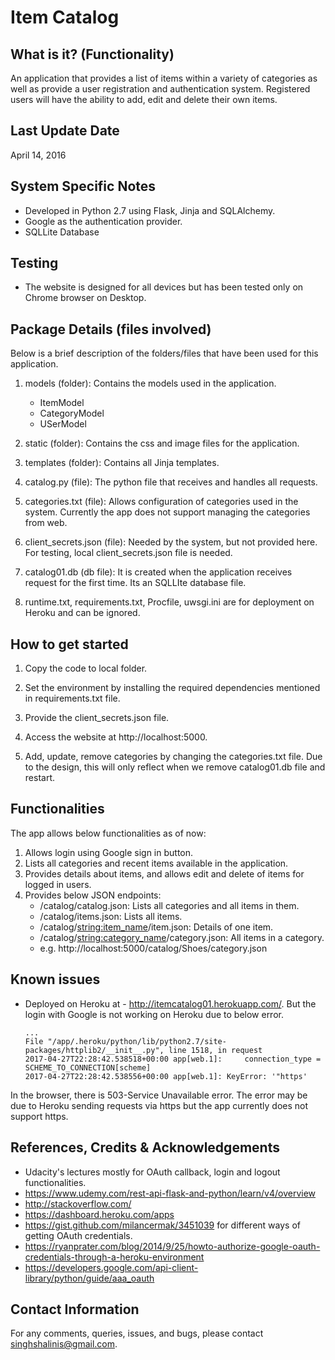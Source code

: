 Item Catalog
============

What is it? (Functionality)
---------------------------
An application that provides a list of items within a variety of categories as well as provide a user registration and authentication system. Registered users will have the ability to add, edit and delete their own items.


Last Update Date
-----------------
April 14, 2016


System Specific Notes
-----------------------
* Developed in Python 2.7 using Flask, Jinja and SQLAlchemy.
* Google as the authentication provider.
* SQLLite Database


Testing
----------
* The website is designed for all devices but has been tested only on Chrome browser on Desktop.

Package Details (files involved)
--------------------------------
Below is a brief description of the folders/files that have been used for this application.
1. models (folder): Contains the models used in the application.
    * ItemModel
    * CategoryModel
    * USerModel

2. static (folder): Contains the css and image files for the application.

3. templates (folder): Contains all Jinja templates.

4. catalog.py (file): The python file that receives and handles all requests.

5. categories.txt (file): Allows configuration of categories used in the system. Currently the app does not support managing the categories from web.

6. client_secrets.json (file): Needed by the system, but not provided here. For testing, local client_secrets.json file is needed.

7. catalog01.db (db file): It is created when the application receives request for the first time. Its an SQLLIte database file.

8. runtime.txt, requirements.txt, Procfile, uwsgi.ini are for deployment on Heroku and can be ignored.

How to get started
-------------------
1. Copy the code to local folder.

2. Set the environment by installing the required dependencies mentioned in requirements.txt file.

3. Provide the client_secrets.json file.

4. Access the website at http://localhost:5000.

5. Add, update, remove categories by changing the categories.txt file. Due to the design, this will only reflect when we remove catalog01.db file and restart.

Functionalities
---------------
The app allows below functionalities as of now:
1. Allows login using Google sign in button.
2. Lists all categories and recent items available in the application.
3. Provides details about items, and allows edit and delete of items for logged in users.
4. Provides below JSON endpoints:
    * /catalog/catalog.json: Lists all categories and all items in them.
    * /catalog/items.json: Lists all items.
    * /catalog/<string:item_name>/item.json: Details of one item.
    * /catalog/<string:category_name>/category.json: All items in a category.
    * e.g. http://localhost:5000/catalog/Shoes/category.json


Known issues
------------
* Deployed on Heroku at - http://itemcatalog01.herokuapp.com/. But the login with Google is not working on Heroku due to below error.

      ...
      File "/app/.heroku/python/lib/python2.7/site-packages/httplib2/__init__.py", line 1518, in request
      2017-04-27T22:28:42.538518+00:00 app[web.1]:     connection_type = SCHEME_TO_CONNECTION[scheme]
      2017-04-27T22:28:42.538556+00:00 app[web.1]: KeyError: '"https'


In the browser, there is 503-Service Unavailable error. The error may be due to Heroku sending requests via https but the app currently does not support https.  

References, Credits & Acknowledgements
--------------------------------------
  * Udacity's lectures mostly for OAuth callback, login and logout functionalities.
  * https://www.udemy.com/rest-api-flask-and-python/learn/v4/overview
  * http://stackoverflow.com/
  * https://dashboard.heroku.com/apps
  * https://gist.github.com/milancermak/3451039 for different ways of getting OAuth credentials.
  * https://ryanprater.com/blog/2014/9/25/howto-authorize-google-oauth-credentials-through-a-heroku-environment
  * https://developers.google.com/api-client-library/python/guide/aaa_oauth


Contact Information
--------------------
For any comments, queries, issues, and bugs, please contact singhshalinis@gmail.com.
